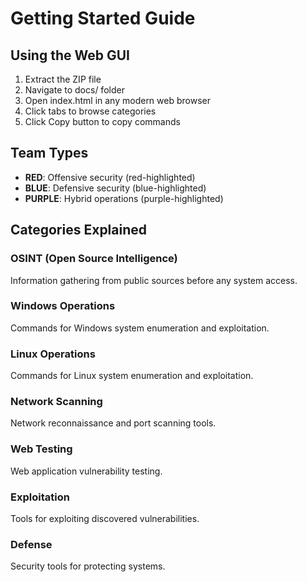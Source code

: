 # Getting Started Guide

## Using the Web GUI

1. Extract the ZIP file
2. Navigate to docs/ folder
3. Open index.html in any modern web browser
4. Click tabs to browse categories
5. Click Copy button to copy commands

## Team Types

- **RED**: Offensive security (red-highlighted)
- **BLUE**: Defensive security (blue-highlighted)
- **PURPLE**: Hybrid operations (purple-highlighted)

## Categories Explained

### OSINT (Open Source Intelligence)
Information gathering from public sources before any system access.

### Windows Operations
Commands for Windows system enumeration and exploitation.

### Linux Operations
Commands for Linux system enumeration and exploitation.

### Network Scanning
Network reconnaissance and port scanning tools.

### Web Testing
Web application vulnerability testing.

### Exploitation
Tools for exploiting discovered vulnerabilities.

### Defense
Security tools for protecting systems.
